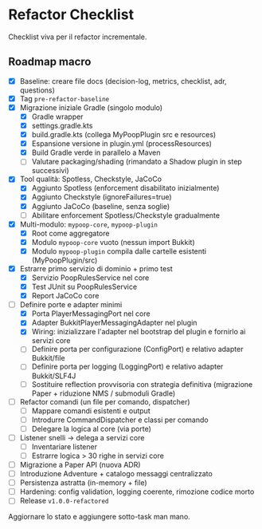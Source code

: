 # Refactor Checklist

Checklist viva per il refactor incrementale.

## Roadmap macro
- [x] Baseline: creare file docs (decision-log, metrics, checklist, adr, questions)
- [x] Tag `pre-refactor-baseline`
- [x] Migrazione iniziale Gradle (singolo modulo)
  - [x] Gradle wrapper
  - [x] settings.gradle.kts
  - [x] build.gradle.kts (collega MyPoopPlugin src e resources)
  - [x] Espansione versione in plugin.yml (processResources)
  - [x] Build Gradle verde in parallelo a Maven
  - [ ] Valutare packaging/shading (rimandato a Shadow plugin in step successivi)
- [x] Tool qualità: Spotless, Checkstyle, JaCoCo
  - [x] Aggiunto Spotless (enforcement disabilitato inizialmente)
  - [x] Aggiunto Checkstyle (ignoreFailures=true)
  - [x] Aggiunto JaCoCo (baseline, senza soglie)
  - [ ] Abilitare enforcement Spotless/Checkstyle gradualmente
- [x] Multi-modulo: `mypoop-core`, `mypoop-plugin`
  - [x] Root come aggregatore
  - [x] Modulo `mypoop-core` vuoto (nessun import Bukkit)
  - [x] Modulo `mypoop-plugin` compila dalle cartelle esistenti (MyPoopPlugin/src)
- [x] Estrarre primo servizio di dominio + primo test
  - [x] Servizio PoopRulesService nel core
  - [x] Test JUnit su PoopRulesService
  - [x] Report JaCoCo core
- [ ] Definire porte e adapter minimi
  - [x] Porta PlayerMessagingPort nel core
  - [x] Adapter BukkitPlayerMessagingAdapter nel plugin
  - [x] Wiring: inizializzare l'adapter nel bootstrap del plugin e fornirlo ai servizi core
  - [ ] Definire porta per configurazione (ConfigPort) e relativo adapter Bukkit/file
  - [ ] Definire porta per logging (LoggingPort) e relativo adapter Bukkit/SLF4J
  - [ ] Sostituire reflection provvisoria con strategia definitiva (migrazione Paper + riduzione NMS / submoduli Gradle)
- [ ] Refactor comandi (un file per comando, dispatcher)
  - [ ] Mappare comandi esistenti e output
  - [ ] Introdurre CommandDispatcher e classi per comando
  - [ ] Delegare la logica al core (via porte)
- [ ] Listener snelli → delega a servizi core
  - [ ] Inventariare listener
  - [ ] Estrarre logica > 30 righe in servizi core
- [ ] Migrazione a Paper API (nuova ADR)
- [ ] Introduzione Adventure + catalogo messaggi centralizzato
- [ ] Persistenza astratta (in-memory + file)
- [ ] Hardening: config validation, logging coerente, rimozione codice morto
- [ ] Release `v1.0.0-refactored`

Aggiornare lo stato e aggiungere sotto-task man mano.
